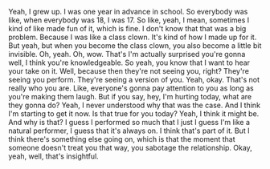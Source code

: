  Yeah, I grew up. I was one year in advance in school. So everybody was like, when everybody was 18, I was 17. So like, yeah, I mean, sometimes I kind of like made fun of it, which is fine. I don't know that that was a big problem. Because I was like a class clown. It's kind of how I made up for it. But yeah, but when you become the class clown, you also become a little bit invisible. Oh, yeah. Oh, wow. That's I'm actually surprised you're gonna well, I think you're knowledgeable. So yeah, you know that I want to hear your take on it. Well, because then they're not seeing you, right? They're seeing you perform. They're seeing a version of you. Yeah, okay. That's not really who you are. Like, everyone's gonna pay attention to you as long as you're making them laugh. But if you say, hey, I'm hurting today, what are they gonna do? Yeah, I never understood why that was the case. And I think I'm starting to get it now. Is that true for you today? Yeah, I think it might be. And why is that? I guess I performed so much that I just I guess I'm like a natural performer, I guess that it's always on. I think that's part of it. But I think there's something else going on, which is that the moment that someone doesn't treat you that way, you sabotage the relationship. Okay, yeah, well, that's insightful.